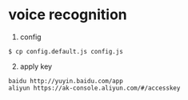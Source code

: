 # voice recognition

1. config
````
$ cp config.default.js config.js
````

2. apply key
````
baidu http://yuyin.baidu.com/app
aliyun https://ak-console.aliyun.com/#/accesskey
````